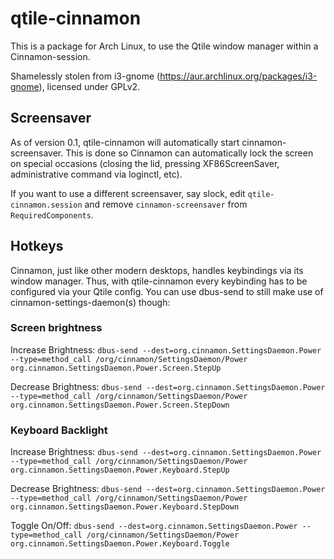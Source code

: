 qtile-cinnamon
===========

This is a package for Arch Linux, to use the Qtile window manager within a Cinnamon-session.

Shamelessly stolen from i3-gnome (https://aur.archlinux.org/packages/i3-gnome), licensed under GPLv2.

## Screensaver
As of version 0.1, qtile-cinnamon will automatically start cinnamon-screensaver. This is done so Cinnamon can automatically lock the screen on special occasions (closing the lid, pressing XF86ScreenSaver, administrative command via loginctl, etc).

If you want to use a different screensaver, say slock, edit `qtile-cinnamon.session` and remove `cinnamon-screensaver` from `RequiredComponents`.

## Hotkeys
Cinnamon, just like other modern desktops, handles keybindings via its window manager. Thus, with qtile-cinnamon every keybinding has to be configured via your Qtile config. You can use dbus-send to still make use of cinnamon-settings-daemon(s) though:

### Screen brightness
Increase Brightness:
`dbus-send --dest=org.cinnamon.SettingsDaemon.Power --type=method_call /org/cinnamon/SettingsDaemon/Power org.cinnamon.SettingsDaemon.Power.Screen.StepUp`

Decrease Brightness:
`dbus-send --dest=org.cinnamon.SettingsDaemon.Power --type=method_call /org/cinnamon/SettingsDaemon/Power org.cinnamon.SettingsDaemon.Power.Screen.StepDown`

### Keyboard Backlight
Increase Brightness:
`dbus-send --dest=org.cinnamon.SettingsDaemon.Power --type=method_call /org/cinnamon/SettingsDaemon/Power org.cinnamon.SettingsDaemon.Power.Keyboard.StepUp`

Decrease Brightness:
`dbus-send --dest=org.cinnamon.SettingsDaemon.Power --type=method_call /org/cinnamon/SettingsDaemon/Power org.cinnamon.SettingsDaemon.Power.Keyboard.StepDown`

Toggle On/Off:
`dbus-send --dest=org.cinnamon.SettingsDaemon.Power --type=method_call /org/cinnamon/SettingsDaemon/Power org.cinnamon.SettingsDaemon.Power.Keyboard.Toggle`
